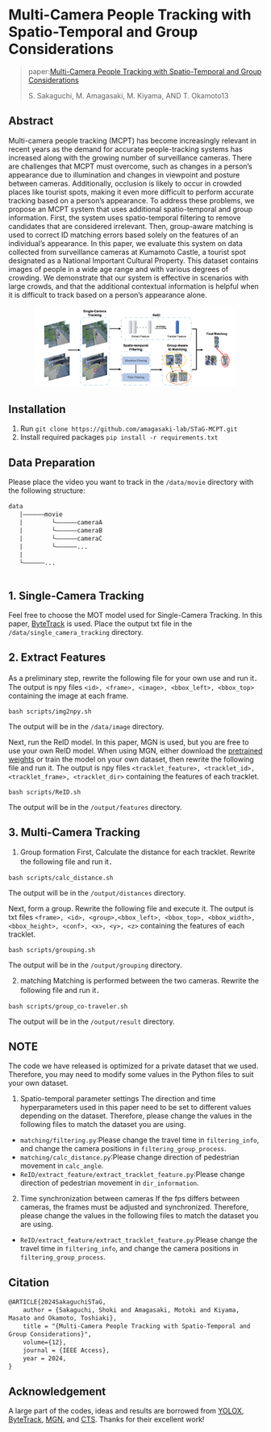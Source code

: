 # Multi-Camera People Tracking with Spatio-Temporal and Group Considerations

> paper:[Multi-Camera People Tracking with Spatio-Temporal and Group Considerations](https://ieeexplore.ieee.org/abstract/document/10458119)
> 
> S. Sakaguchi, M. Amagasaki, M. Kiyama, AND T. Okamoto13

## Abstract
Multi-camera people tracking (MCPT) has become increasingly relevant in recent years as the demand for accurate people-tracking systems has increased along with the growing number of surveillance cameras. There are challenges that MCPT must overcome, such as changes in a person’s appearance due to illumination and changes in viewpoint and posture between cameras. Additionally, occlusion is likely to occur in crowded places like tourist spots, making it even more difficult to perform accurate tracking based on a person’s appearance. To address these problems, we propose an MCPT system that uses additional spatio-temporal and group information. First, the system uses spatio-temporal filtering to remove candidates that are considered irrelevant. Then, group-aware matching is used to correct ID matching errors based solely on the features of an individual’s appearance. In this paper, we evaluate this system on data collected from surveillance cameras at Kumamoto Castle, a tourist spot designated as a National Important Cultural Property. This dataset contains images of people in a wide age range and with various degrees of crowding. We demonstrate that our system is effective in scenarios with large crowds, and that the additional contextual information is helpful when it is difficult to track based on a person’s appearance alone.
<p align="center"><img src="assets/overview.png" width="400"/></p>

## Installation

1. Run `git clone https://github.com/amagasaki-lab/STaG-MCPT.git`
2. Install required packages `pip install -r requirements.txt`


## Data Preparation

Please place the video you want to track in the `/data/movie` directory with the following structure:
```
data
   |——————movie
   |        └——————cameraA
   |        └——————cameraB
   |        └——————cameraC
   |        └——————...
   |        
   └——————...
           
```

## 1. Single-Camera Tracking
Feel free to choose the MOT model used for Single-Camera Tracking. In this paper, [ByteTrack](https://github.com/ifzhang/ByteTrack) is used.
Place the output txt file in the `/data/single_camera_tracking` directory.

## 2. Extract Features
As a preliminary step, rewrite the following file for your own use and run it．
The output is npy files `<id>, <frame>, <image>, <bbox_left>, <bbox_top>` containing the image at each frame.
```
bash scripts/img2npy.sh
```
The output will be in the `/data/image` directory.

Next, run the ReID model. In this paper, MGN is used, but you are free to use your own ReID model.
When using MGN, either download the [pretrained weights](https://github.com/GNAYUOHZ/ReID-MGN) or train the model on your own dataset, then rewrite the following file and run it.
The output is npy files `<tracklet_feature>, <tracklet_id>, <tracklet_frame>, <tracklet_dir>` containing the features of each tracklet.
```
bash scripts/ReID.sh
```
The output will be in the `/output/features` directory.

## 3. Multi-Camera Tracking
1. Group formation
First, Calculate the distance for each tracklet. Rewrite the following file and run it．
```
bash scripts/calc_distance.sh
```
The output will be in the `/output/distances` directory.

Next, form a group. Rewrite the following file and execute it.
The output is txt files `<frame>, <id>, <group>,<bbox_left>, <bbox_top>, <bbox_width>, <bbox_height>, <conf>, <x>, <y>, <z>` containing the features of each tracklet.
```
bash scripts/grouping.sh
```
The output will be in the `/output/grouping` directory.

2. matching
Matching is performed between the two cameras. Rewrite the following file and run it．
```
bash scripts/group_co-traveler.sh
```
The output will be in the `/output/result` directory.

## NOTE
The code we have released is optimized for a private dataset that we used. Therefore, you may need to modify some values in the Python files to suit your own dataset.
1. Spatio-temporal parameter settings
The direction and time hyperparameters used in this paper need to be set to different values depending on the dataset. Therefore, please change the values in the following files to match the dataset you are using.
- `matching/filtering.py`:Please change the travel time in `filtering_info`, and change the camera positions in `filtering_group_process`.
- `matching/calc_distance.py`:Please change direction of pedestrian movement in `calc_angle`.
- `ReID/extract_feature/extract_tracklet_feature.py`:Please change direction of pedestrian movement in `dir_information`.

2. Time synchronization between cameras
If the fps differs between cameras, the frames must be adjusted and synchronized. Therefore, please change the values in the following files to match the dataset you are using.
- `ReID/extract_feature/extract_tracklet_feature.py`:Please change the travel time in `filtering_info`, and change the camera positions in `filtering_group_process`.


## Citation

```text
@ARTICLE{2024SakaguchiSTaG,
    author = {Sakaguchi, Shoki and Amagasaki, Motoki and Kiyama, Masato and Okamoto, Toshiaki},
    title = "{Multi-Camera People Tracking with Spatio-Temporal and Group Considerations}",
    volume={12},
    journal = {IEEE Access},
    year = 2024,
}
```

## Acknowledgement

A large part of the codes, ideas and results are borrowed from [YOLOX](https://github.com/Megvii-BaseDetection/YOLOX), [ByteTrack](https://github.com/ifzhang/ByteTrack), [MGN](https://github.com/GNAYUOHZ/ReID-MGN), and [CTS](https://ieeexplore.ieee.org/document/8265513). Thanks for their excellent work!
